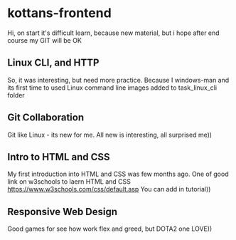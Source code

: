 # kottans-frontend
Hi, on start it's difficult learn, because new material, but i hope after end course my GIT will be OK

## Linux CLI, and HTTP
So, it was interesting, but need more practice. Because I windows-man and its first time to used Linux command line
images added to task_linux_cli folder

## Git Collaboration
Git like Linux - its new for me. All new is interesting, all surprised me))

## Intro to HTML and CSS
My first introduction into HTML and CSS was few months ago. One of good link on w3schools to laern HTML and CSS
https://www.w3schools.com/css/default.asp
You can add in tutorial))

## Responsive Web Design
Good games for see how work flex and greed, but DOTA2 one LOVE))
